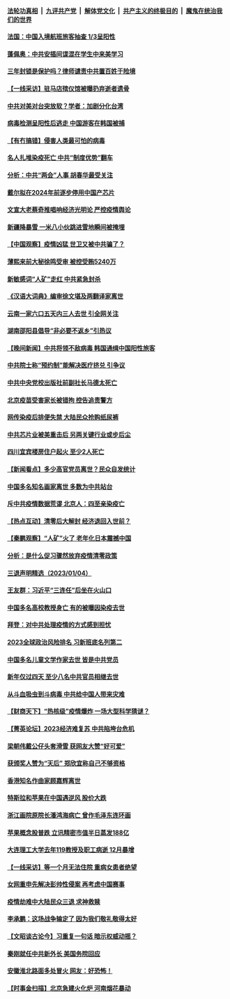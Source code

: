####  [法轮功真相](../../../../basic/blob/master/README.md?t=01060412) &nbsp;|&nbsp; [九评共产党](../../../../9ping.md/blob/master/README.md?t=01060412) &nbsp;|&nbsp; [解体党文化](../../../../jtdwh.md/blob/master/README.md?t=01060412)  &nbsp;|&nbsp; [共产主义的终极目的](../../../../gczydzjmd.md/blob/master/README.md?t=01060412) &nbsp;|&nbsp; [魔鬼在统治我们的世界](../../../../mgztzwmdsj.md/blob/master/README.md?t=01060412) 

#### [法国：中国入境航班旅客抽查 1/3呈阳性](../pages/nsc413/n13900212.md?t=01060412) 

#### [蓬佩奥：中共安插间谍混在学生中来美学习](../pages/nsc413/n13900189.md?t=01060412) 

#### [三年封锁是保护吗？律师谴责中共置百姓于险境](../pages/nsc413/n13899964.md?t=01060412) 

#### [【一线采访】驻马店殡仪馆被曝扔弃逝者遗骨](../pages/nsc413/n13899997.md?t=01060412) 

#### [中共对美对台突放软？学者：加剧分化台湾](../pages/nsc413/n13900191.md?t=01060412) 

#### [病毒检测呈阳性后逃走 中国游客在韩国被捕](../pages/nsc413/n13900160.md?t=01060412) 

#### [【有冇搞错】侵害人类最可怕的病毒](../pages/nsc413/n13900180.md?t=01060412) 

#### [名人扎堆染疫死亡 中共“制度优势”翻车](../pages/nsc413/n13899597.md?t=01060412) 

#### [分析：中共“两会”人事 胡春华最受关注](../pages/nsc413/n13900135.md?t=01060412) 

#### [戴尔拟在2024年前逐步停用中国产芯片](../pages/nsc413/n13899696.md?t=01060412) 

#### [文宣大老蔡奇推唱响经济光明论 严控疫情舆论](../pages/nsc413/n13899901.md?t=01060412) 

#### [新疆降暴雪 一米八小伙跳进雪地瞬间被掩埋](../pages/nsc413/n13900059.md?t=01060412) 

#### [【中国观察】疫情凶猛 世卫又被中共骗了？](../pages/nsc413/n13899876.md?t=01060412) 

#### [薄熙来前大秘徐鸣受审 被控受贿5240万](../pages/nsc413/n13900064.md?t=01060412) 

#### [新敏感词“人矿”走红 中共紧急封杀](../pages/nsc413/n13899991.md?t=01060412) 

#### [《汉语大词典》编审徐文堪及两翻译家离世](../pages/nsc413/n13899987.md?t=01060412) 

#### [云南一家六口五天内三人去世 引全网关注](../pages/nsc413/n13899971.md?t=01060412) 

#### [湖南邵阳县倡导“非必要不返乡”引热议](../pages/nsc413/n13899950.md?t=01060412) 


#### [【晚间新闻】中共将领不敌病毒 韩国通缉中国阳性旅客](../pages/nsc413/n13899961.md?t=01060412) 


#### [中共院士称“预约制”能解决医疗挤兑 引争议](../pages/nsc413/n13899889.md?t=01060412) 


#### [中共中央党校出版社前副社长马德太死亡](../pages/nsc413/n13899895.md?t=01060412) 

#### [北京疫苗受害家长被错拘 控告追责警方](../pages/nsc413/n13899133.md?t=01060412) 

#### [网传染疫后排便失禁 大陆民众抢购纸尿裤](../pages/nsc413/n13899778.md?t=01060412) 

#### [中共芯片业被美重击后 另两关键行业或步后尘](../pages/nsc413/n13899899.md?t=01060412) 

#### [四川宜宾楼房住户起火 至少2人死亡](../pages/nsc413/n13899780.md?t=01060412) 

#### [【新闻看点】多少高官党员离世？民众自发统计](../pages/nsc413/n13898836.md?t=01060412) 

#### [中国多名知名画家离世 多数为中共站台](../pages/nsc413/n13899663.md?t=01060412) 

#### [斥中共疫情数据荒谬 北京人：四至亲染疫亡](../pages/nsc413/n13899483.md?t=01060412) 


#### [【热点互动】清零后大解封 经济退回入世前？](../pages/nsc413/n13899643.md?t=01060412) 

#### [【秦鹏观察】“人矿”火了 老年化日本震撼中国](../pages/nsc413/n13899560.md?t=01060412) 

#### [分析：是什么促习骤然放弃疫情清零政策](../pages/nsc413/n13899652.md?t=01060412) 

#### [三退声明精选（2023/01/04）](../pages/nsc413/n13899703.md?t=01060412) 

#### [王友群：习近平“三连任”后坐在火山口](../pages/nsc413/n13899614.md?t=01060412) 

#### [中国多名高校教授身亡 有的被曝因染疫去世](../pages/nsc413/n13899628.md?t=01060412) 

#### [拜登：对中共处理疫情的方式感到担忧](../pages/nsc413/n13899612.md?t=01060412) 

#### [2023全球政治风险排名 习新班底名列第二](../pages/nsc413/n13899506.md?t=01060412) 

#### [中国多名儿童文学作家去世 皆是中共党员](../pages/nsc413/n13899725.md?t=01060412) 

#### [新年仅过四天 至少八名中共官员相继去世](../pages/nsc413/n13899537.md?t=01060412) 

#### [从斗血吸虫到斗病毒 中共给中国人带来灾难](../pages/nsc413/n13898662.md?t=01060412) 

#### [【财商天下】“热核级”疫情爆炸 一场大型科学猜谜？](../pages/nsc413/n13899546.md?t=01060412) 

#### [【菁英论坛】2023经济难复苏 中共陷垮台危机](../pages/nsc413/n13899552.md?t=01060412) 

#### [梁朝伟戴公仔头套滑雪 获网友大赞“好可爱”](../pages/nsc413/n13899526.md?t=01060412) 

#### [获颁奖人赞为“天后” 郑欣宜称自己不够资格](../pages/nsc413/n13899543.md?t=01060412) 

#### [香港知名作曲家顾嘉辉离世](../pages/nsc413/n13899555.md?t=01060412) 

#### [特斯拉和苹果在中国遇逆风 股价大跌](../pages/nsc413/n13899554.md?t=01060412) 

#### [浙江画院原院长潘鸿海病亡 曾作毛泽东连环画](../pages/nsc413/n13898973.md?t=01060412) 

#### [苹果概念股普跌 立讯精密市值半日蒸发188亿](../pages/nsc413/n13899527.md?t=01060412) 

#### [大连理工大学去年119教授及职工病逝 12月暴增](../pages/nsc413/n13899490.md?t=01060412) 

#### [【一线采访】等一个月无法住院 重病女患者绝望](../pages/nsc413/n13899201.md?t=01060412) 

#### [女网重申先解决彭帅性侵案 再考虑中国赛事](../pages/nsc413/n13899515.md?t=01060412) 

#### [疫情劫难中大陆民众三退 求神救赎](../pages/nsc413/n13898633.md?t=01060412) 

#### [李承鹏：这场战争输定了 因为我们敬礼敬得太好](../pages/nsc413/n13899465.md?t=01060412) 

#### [【文昭谈古论今】习重复一句话 暗示权威动摇？](../pages/nsc413/n13899481.md?t=01060412) 

#### [秦刚就任中共新外长 美国务院回应](../pages/nsc413/n13899450.md?t=01060412) 

#### [安徽淮北路面多处冒火 网友：好恐怖！](../pages/nsc413/n13899457.md?t=01060412) 

#### [【时事金扫描】北京急建火化炉 河南烟花暴动](../pages/nsc413/n13899473.md?t=01060412) 

